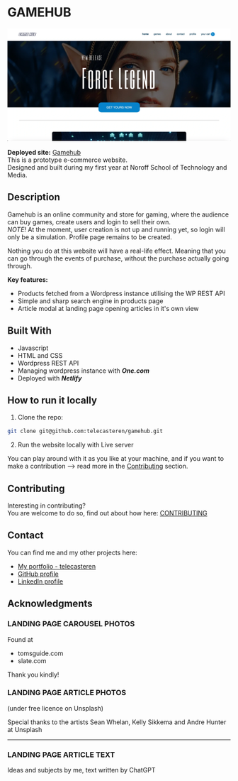 # GAMEHUB

![image](images/gamehub-screenshot.webp)

**Deployed site:** [Gamehub](https://gamehub-tele.netlify.app/)<br/>
This is a prototype e-commerce website.<br/>
Designed and built during my first year at Noroff School of Technology and Media.

## Description

Gamehub is an online community and store for gaming, where the audience can buy games, create users and login to sell their own.<br/>
_NOTE!_ At the moment, user creation is not up and running yet, so login will only be a simulation. Profile page remains to be created.

Nothing you do at this website will have a real-life effect. Meaning that you can go through the events of purchase, without the purchase actually going through.

**Key features:**

- Products fetched from a Wordpress instance utilising the WP REST API
- Simple and sharp search engine in products page
- Article modal at landing page opening articles in it's own view

## Built With

- Javascript
- HTML and CSS
- Wordpress REST API
- Managing wordpress instance with **_One.com_**
- Deployed with **_Netlify_**

## How to run it locally

1. Clone the repo:

```bash
git clone git@github.com:telecasteren/gamehub.git
```

2. Run the website locally with Live server

You can play around with it as you like at your machine, and if you want to make a contribution --> read more in the [Contributing](#contributing) section.

## Contributing

Interesting in contributing?<br/>
You are welcome to do so, find out about how here:
[CONTRIBUTING](CONTRIBUTING.md)

## Contact

You can find me and my other projects here:

- [My portfolio - telecasteren](https://telecasteren.github.io/)
- [GitHub profile](https://github.com/telecasteren)
- [LinkedIn profile](https://www.linkedin.com/in/tele-caster-nilsen-7002b9249/)

## Acknowledgments

### LANDING PAGE CAROUSEL PHOTOS

Found at

- tomsguide.com
- slate.com

Thank you kindly!

### LANDING PAGE ARTICLE PHOTOS

(under free licence on Unsplash)

Special thanks to the artists
Sean Whelan,
Kelly Sikkema and
Andre Hunter
at Unsplash

---

### LANDING PAGE ARTICLE TEXT

Ideas and subjects by me, text written by ChatGPT
